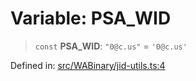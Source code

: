 # Variable: PSA\_WID

> `const` **PSA\_WID**: `"0@c.us"` = `'0@c.us'`

Defined in: [src/WABinary/jid-utils.ts:4](https://github.com/Riders004/Tv/blob/3d6aaf6f3efb499dc9d0ca82bb24083bb45a8478/src/WABinary/jid-utils.ts#L4)
